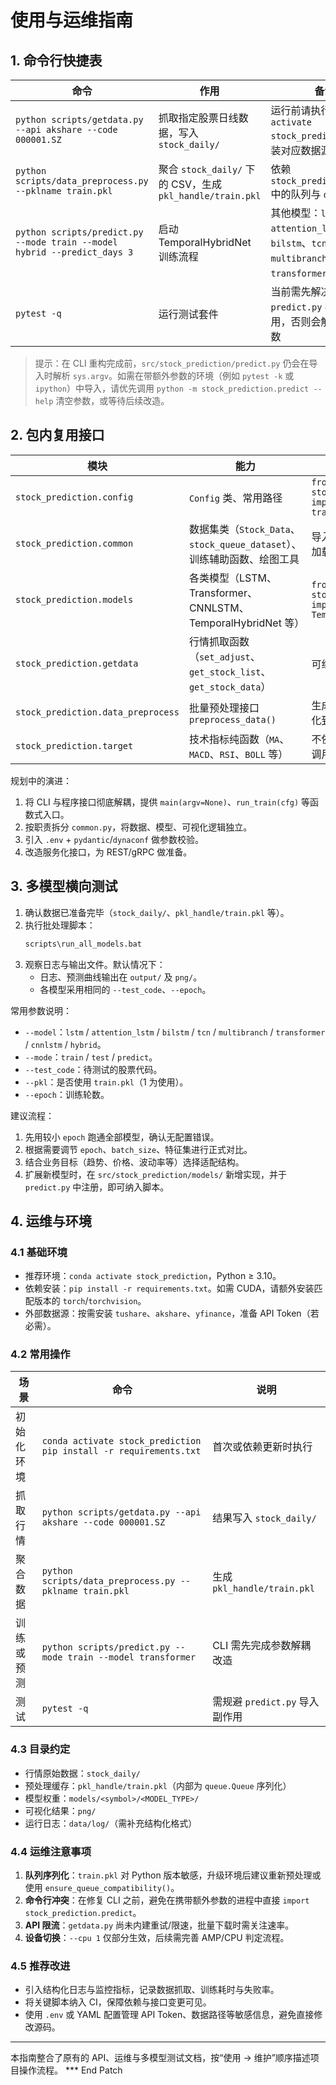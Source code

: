 # 使用与运维指南

## 1. 命令行快捷表
| 命令 | 作用 | 备注 |
| ---- | ---- | ---- |
| `python scripts/getdata.py --api akshare --code 000001.SZ` | 抓取指定股票日线数据，写入 `stock_daily/` | 运行前请执行 `conda activate stock_prediction` 并安装对应数据源依赖 |
| `python scripts/data_preprocess.py --pklname train.pkl` | 聚合 `stock_daily/` 下的 CSV，生成 `pkl_handle/train.pkl` | 依赖 `stock_prediction.init` 中的队列与 `dill` |
| `python scripts/predict.py --mode train --model hybrid --predict_days 3` | 启动 TemporalHybridNet 训练流程 | 其他模型：`lstm`、`attention_lstm`、`bilstm`、`tcn`、`multibranch`、`transformer`、`cnnlstm` |
| `pytest -q` | 运行测试套件 | 当前需先解决 `predict.py` 导入副作用，否则会解析外部参数 |

> 提示：在 CLI 重构完成前，`src/stock_prediction/predict.py` 仍会在导入时解析 `sys.argv`。如需在带额外参数的环境（例如 `pytest -k` 或 `ipython`）中导入，请优先调用 `python -m stock_prediction.predict --help` 清空参数，或等待后续改造。  

## 2. 包内复用接口
| 模块 | 能力 | 使用方式 |
| ---- | ---- | ---- |
| `stock_prediction.config` | `Config` 类、常用路径 | `from stock_prediction.config import config, train_pkl_path` |
| `stock_prediction.common` | 数据集类（`Stock_Data`、`stock_queue_dataset`）、训练辅助函数、绘图工具 | 导入前需确保 `init.py` 已加载全局状态 |
| `stock_prediction.models` | 各类模型（LSTM、Transformer、CNNLSTM、TemporalHybridNet 等） | `from stock_prediction.models import TemporalHybridNet` |
| `stock_prediction.getdata` | 行情抓取函数（`set_adjust`、`get_stock_list`、`get_stock_data`） | 可组合自定义采集流程 |
| `stock_prediction.data_preprocess` | 批量预处理接口 `preprocess_data()` | 生成新的数据队列并序列化到 `pkl_handle/` |
| `stock_prediction.target` | 技术指标纯函数（`MA`、`MACD`、`RSI`、`BOLL` 等） | 不依赖全局状态，可直接调用 |

规划中的演进：  
1. 将 CLI 与程序接口彻底解耦，提供 `main(argv=None)`、`run_train(cfg)` 等函数式入口。  
2. 按职责拆分 `common.py`，将数据、模型、可视化逻辑独立。  
3. 引入 `.env` + `pydantic`/`dynaconf` 做参数校验。  
4. 改造服务化接口，为 REST/gRPC 做准备。

## 3. 多模型横向测试
1. 确认数据已准备完毕（`stock_daily/`、`pkl_handle/train.pkl` 等）。  
2. 执行批处理脚本：
   ```bat
   scripts\run_all_models.bat
   ```
3. 观察日志与输出文件。默认情况下：  
   - 日志、预测曲线输出在 `output/` 及 `png/`。  
   - 各模型采用相同的 `--test_code`、`--epoch`。  

常用参数说明：  
- `--model`：`lstm` / `attention_lstm` / `bilstm` / `tcn` / `multibranch` / `transformer` / `cnnlstm` / `hybrid`。  
- `--mode`：`train` / `test` / `predict`。  
- `--test_code`：待测试的股票代码。  
- `--pkl`：是否使用 `train.pkl`（1 为使用）。  
- `--epoch`：训练轮数。

建议流程：  
1. 先用较小 `epoch` 跑通全部模型，确认无配置错误。  
2. 根据需要调节 `epoch`、`batch_size`、特征集进行正式对比。  
3. 结合业务目标（趋势、价格、波动率等）选择适配结构。  
4. 扩展新模型时，在 `src/stock_prediction/models/` 新增实现，并于 `predict.py` 中注册，即可纳入脚本。

## 4. 运维与环境
### 4.1 基础环境
- 推荐环境：`conda activate stock_prediction`，Python ≥ 3.10。  
- 依赖安装：`pip install -r requirements.txt`。如需 CUDA，请额外安装匹配版本的 `torch`/`torchvision`。  
- 外部数据源：按需安装 `tushare`、`akshare`、`yfinance`，准备 API Token（若必需）。

### 4.2 常用操作
| 场景 | 命令 | 说明 |
| ---- | ---- | ---- |
| 初始化环境 | `conda activate stock_prediction`<br>`pip install -r requirements.txt` | 首次或依赖更新时执行 |
| 抓取行情 | `python scripts/getdata.py --api akshare --code 000001.SZ` | 结果写入 `stock_daily/` |
| 聚合数据 | `python scripts/data_preprocess.py --pklname train.pkl` | 生成 `pkl_handle/train.pkl` |
| 训练或预测 | `python scripts/predict.py --mode train --model transformer` | CLI 需先完成参数解耦改造 |
| 测试 | `pytest -q` | 需规避 `predict.py` 导入副作用 |

### 4.3 目录约定
- 行情原始数据：`stock_daily/`  
- 预处理缓存：`pkl_handle/train.pkl`（内部为 `queue.Queue` 序列化）  
- 模型权重：`models/<symbol>/<MODEL_TYPE>/`  
- 可视化结果：`png/`  
- 运行日志：`data/log/`（需补充结构化格式）

### 4.4 运维注意事项
1. **队列序列化**：`train.pkl` 对 Python 版本敏感，升级环境后建议重新预处理或使用 `ensure_queue_compatibility()`。  
2. **命令行冲突**：在修复 CLI 之前，避免在携带额外参数的进程中直接 `import stock_prediction.predict`。  
3. **API 限流**：`getdata.py` 尚未内建重试/限速，批量下载时需关注速率。  
4. **设备切换**：`--cpu 1` 仅部分生效，后续需完善 AMP/CPU 判定流程。

### 4.5 推荐改进
- 引入结构化日志与监控指标，记录数据抓取、训练耗时与失败率。  
- 将关键脚本纳入 CI，保障依赖与接口变更可见。  
- 使用 `.env` 或 YAML 配置管理 API Token、数据路径等敏感信息，避免直接修改源码。

---
本指南整合了原有的 API、运维与多模型测试文档，按“使用 → 维护”顺序描述项目操作流程。*** End Patch
